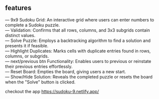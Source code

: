 
 <h2>features </h2>  
— 9x9 Sudoku Grid:  An interactive grid where users can enter numbers to complete a Sudoku puzzle. <br>
— Validation:  Confirms that all rows, columns, and 3x3 subgrids contain distinct values. <br>
— Solve Puzzle:  Employs a backtracking algorithm to find a solution and presents it if feasible. <br>
— Highlight Duplicates:  Marks cells with duplicate entries found in rows, columns, or subgrids. <br>
— next/previous btn Functionality:  Enables users to previous or reinstate their previous entries effortlessly. <br>
— Reset Board:  Empties the board, giving users a new start. <br>
— Show/Hide Solution:  Reveals the completed puzzle or resets the board when the "Solve" button is clicked. <br>



checkout the app      https://sudoku-9.netlify.app/
